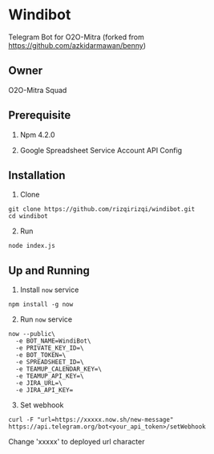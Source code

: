 # Windibot
Telegram Bot for O2O-Mitra
(forked from https://github.com/azkidarmawan/benny)

## Owner
O2O-Mitra Squad

## Prerequisite
1. Npm 4.2.0

2. Google Spreadsheet Service Account API Config

## Installation
1. Clone
  ```
  git clone https://github.com/rizqirizqi/windibot.git
  cd windibot
  ```
2. Run
  ```
  node index.js
  ```

## Up and Running
1. Install `now` service
  ```
  npm install -g now
  ```
2. Run `now` service
  ```
  now --public\
    -e BOT_NAME=WindiBot\
    -e PRIVATE_KEY_ID=\
    -e BOT_TOKEN=\
    -e SPREADSHEET_ID=\
    -e TEAMUP_CALENDAR_KEY=\
    -e TEAMUP_API_KEY=\
    -e JIRA_URL=\
    -e JIRA_API_KEY=
  ```
3. Set webhook
  ```
  curl -F "url=https://xxxxx.now.sh/new-message" https://api.telegram.org/bot<your_api_token>/setWebhook
  ```
  Change 'xxxxx' to deployed url character
